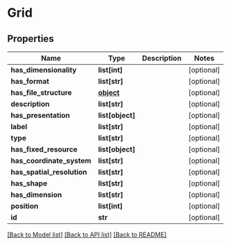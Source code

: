 # Grid

## Properties
Name | Type | Description | Notes
------------ | ------------- | ------------- | -------------
**has_dimensionality** | **list[int]** |  | [optional] 
**has_format** | **list[str]** |  | [optional] 
**has_file_structure** | [**object**](.md) |  | [optional] 
**description** | **list[str]** |  | [optional] 
**has_presentation** | **list[object]** |  | [optional] 
**label** | **list[str]** |  | [optional] 
**type** | **list[str]** |  | [optional] 
**has_fixed_resource** | **list[object]** |  | [optional] 
**has_coordinate_system** | **list[str]** |  | [optional] 
**has_spatial_resolution** | **list[str]** |  | [optional] 
**has_shape** | **list[str]** |  | [optional] 
**has_dimension** | **list[str]** |  | [optional] 
**position** | **list[int]** |  | [optional] 
**id** | **str** |  | [optional] 

[[Back to Model list]](../README.md#documentation-for-models) [[Back to API list]](../README.md#documentation-for-api-endpoints) [[Back to README]](../README.md)


